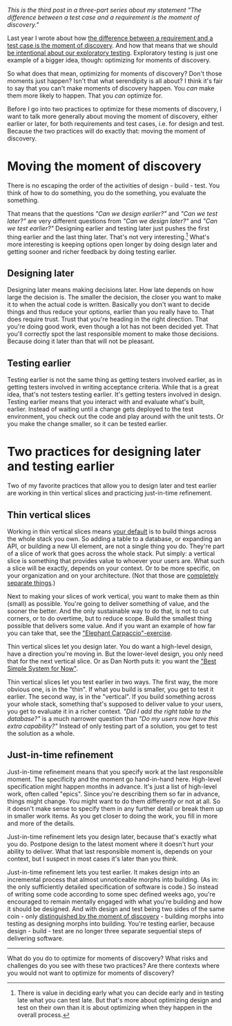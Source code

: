 <!--
.. title: Optimizing for moments of discovery
.. slug: optimizing-for-moments-of-discovery
.. date: 2025-02-16
.. category: quality engineering
.. tags: quality engineering, software development, software testing, agile, elephant carpaccio
.. type: text
.. description: Design later and test earlier for better software.
-->

*This is the third post in a three-part series about my statement "The difference between a test case and a requirement is the moment of discovery."*

Last year I wrote about how [the difference between a requirement and a test case is the moment of discovery](link://slug/the-difference-between-a-test-case-and-a-requirement-is-the-moment-of-discovery). And how that means that we should [be intentional about our exploratory testing](link://slug/being-intentional-about-exploratory-testing). Exploratory testing is just one example of a bigger idea, though: optimizing for moments of discovery.

So what does that mean, optimizing for moments of discovery? Don't those moments just happen? Isn't that what serendipity is all about? I think it's fair to say that you can't make moments of discovery happen. You *can* make them more likely to happen. That you *can* optimize for.

Before I go into two practices to optimize for these moments of discovery, I want to talk more generally about moving the moment of discovery, either earlier or later, for both requirements and test cases, i.e. for design and test. Because the two practices will do exactly that: moving the moment of discovery.

<!-- TEASER_END -->

# Moving the moment of discovery

There is no escaping the order of the activities of design - build - test. You think of how to do something, you do the something, you evaluate the something.

That means that the questions *"Can we design earlier?"* and *"Can we test later?"* are very different questions from *"Can we design later?"* and *"Can we test earlier?"* Designing earlier and testing later just pushes the first thing earlier and the last thing later. That's not very interesting.[^1] What's more interesting is keeping options open longer by doing design later and getting sooner and richer feedback by doing testing earlier.

[^1]: There is value in deciding early what you can decide early and in testing late what you can test late. But that's more about optimizing design and test on their own than it is about optimizing when they happen in the overall process.

## Designing later

Designing later means making decisions later. How late depends on how large the decision is. The smaller the decision, the closer you want to make it to when the actual code is written. Basically you don't want to decide things and thus reduce your options, earlier than you really have to. That does require trust. Trust that you're heading in the right direction. That you're doing good work, even though a lot has not been decided yet. That you'll correctly spot the last responsible moment to make those decisions. Because doing it later than that will not be pleasant.


## Testing earlier

Testing earlier is not the same thing as getting testers involved earlier, as in getting testers involved in writing acceptance criteria. While that is a great idea, that's not testers testing earlier. It's getting testers involved in design. Testing earlier means that you interact with and evaluate what's built, earlier. Instead of waiting until a change gets deployed to the test environment, you check out the code and play around with the unit tests. Or you make the change smaller, so it can be tested earlier.


# Two practices for designing later and testing earlier

Two of my favorite practices that allow you to design later and test earlier are working in thin vertical slices and practicing just-in-time refinement.


## Thin vertical slices

Working in thin vertical slices means [your default](link://slug/your-default-response-should-be-a-safe-one) is to build things across the whole stack you own. So adding a table to a database, or expanding an API, or building a new UI element, are not a single thing you do. They're part of a slice of work that goes across the whole stack. Put simply: a vertical slice is something that provides value to whoever your users are. What such a slice will be exactly, depends on your context. Or to be more specific, on your organization and on your architecture. (Not that those are [completely separate things](https://thinkinglabs.io/talks/2022/08/26/shades-of-conways-law.html).)

Next to making your slices of work vertical, you want to make them as thin (small) as possible. You're going to deliver something of value, and the sooner the better. And the only sustainable way to do that, is not to cut corners, or to do overtime, but to reduce scope. Build the smallest thing possible that delivers some value. And if you want an example of how far you can take that, see the ["Elephant Carpaccio"-exercise](link://slug/how-to-run-a-remote-elephant-carpaccio).

Thin vertical slices let you design later. You do want a high-level design, have a direction you're moving in. But the lower-level design, you only need that for the next vertical slice. Or as Dan North puts it: you want the ["Best Simple System for Now"](https://dannorth.net/best-simple-system-for-now/).

Thin vertical slices let you test earlier in two ways. The first way, the more obvious one, is in the "thin". If what you build is smaller, you get to test it earlier. The second way, is in the "vertical". If you build something across your whole stack, something that's supposed to deliver value to your users, you get to evaluate it in a richer context. *"Did I add the right table to the database?"* is a much narrower question than *"Do my users now have this extra capability?"* Instead of only testing part of a solution, you get to test the solution as a whole.


## Just-in-time refinement

Just-in-time refinement means that you specify work at the last responsible moment. The specificity and the moment go hand-in-hand here. High-level specification might happen months in advance. It's just a list of high-level work, often called "epics". Since you're describing them so far in advance, things might change. You might want to do them differently or not at all. So it doesn't make sense to specify them in any further detail or break them up in smaller work items. As you get closer to doing the work, you fill in more and more of the details.

Just-in-time refinement lets you design later, because that's exactly what you do. Postpone design to the latest moment where it doesn't hurt your ability to deliver. What that last responsible moment is, depends on your context, but I suspect in most cases it's later than you think.

Just-in-time refinement lets you test earlier. It makes design into an incremental process that almost unnoticeable morphs into building. (As in: the only sufficiently detailed specification of software is code.) So instead of writing some code according to some spec defined weeks ago, you're encouraged to remain mentally engaged with what you're building and how it should be designed. And with design and test being two sides of the same coin - only [distinguished by the moment of discovery](link://slug/the-difference-between-a-test-case-and-a-requirement-is-the-moment-of-discovery) - building morphs into testing as designing morphs into building. You're testing earlier, because design - build - test are no longer three separate sequential steps of delivering software.

---

What do you do to optimize for moments of discovery? What risks and challenges do you see with these two practices? Are there contexts where you would not want to optimize for moments of discovery?
